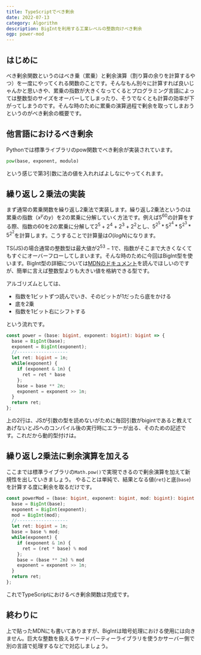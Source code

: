 ```yaml
---
title: TypeScriptでべき剰余
date: 2022-07-13
category: Algorithm
description: BigIntを利用する工業レベルの整数向けべき剰余
ogp: power-mod
---
```

## はじめに
べき剰余関数というのはべき乗（累乗）と剰余演算（割り算の余りを計算するやつ）を一度にやってくれる関数のことです。そんなもん別々に計算すれば良いじゃんかと思いきや、累乗の指数が大きくなってくるとプログラミング言語によっては整数型のサイズをオーバーしてしまったり、そうでなくとも計算の効率が下がってしまうのです。そんな時のために累乗の演算過程で剰余を取ってしまおうというのがべき剰余の概要です。

## 他言語におけるべき剰余
Pythonでは標準ライブラリのpow関数でべき剰余が実装されています。

```python
pow(base, exponent, modulo)
```

という感じで第3引数に法の値を入れればよしなにやってくれます。

## 繰り返し２乗法の実装
まず通常の累乗関数を繰り返し2乗法で実装します。繰り返し2乗法というのは累乗の指数（$x^y$の$y$）を2の累乗に分解していく方法です。例えば$5^{60}$の計算をする際、指数の60を2の累乗に分解して$2^5+2^4+2^3+2^2$とし、$5^{2^5}*5^{2^4}*5^{2^3}*5^{2^2}$を計算します。こうすることで計算量は$O(logN)$になります。

TS(JS)の場合通常の整数型は最大値が$2^53 - 1$で、指数がそこまで大きくなくてもすぐにオーバーフローしてしまいます。そんな時のために今回はBigInt型を使います。BigInt型の詳細については[MDNのドキュメント](https://developer.mozilla.org/en-US/docs/Web/JavaScript/Reference/Global_Objects/BigInt)を読んでほしいのですが、簡単に言えば整数型よりも大きい値を格納できる型です。

アルゴリズムとしては、
- 指数を1ビットずつ読んでいき、そのビットが1だったら底をかける
- 底を2乗
- 指数を1ビット右にシフトする

という流れです。

```typescript
const power = (base: bigint, exponent: bigint): bigint => {
  base = BigInt(base);
  exponent = BigInt(exponent);
  //-------------------
  let ret: bigint = 1n;
  while(exponent) {
    if (exponent & 1n) {
      ret = ret * base
    };
    base = base ** 2n;
    exponent = exponent >> 1n;
  }
  return ret;
};
```
上の2行は、JSが引数の型を読めないがために毎回引数がbigintであると教えてあげないとJSへのコンパイル後の実行時にエラーが出る、そのための記述です。これだから動的型付けは。

## 繰り返し2乗法に剰余演算を加える
ここまでは標準ライブラリの`Math.pow()`で実現できるので剰余演算を加えて新規性を出していきましょう。
やることは単純で、結果となる値(`ret`)と底(`base`)を計算する度に剰余を取るだけです。

```typescript
const powerMod = (base: bigint, exponent: bigint, mod: bigint): bigint => {
  base = BigInt(base);
  exponent = BigInt(exponent);
  mod = BigInt(mod);
  //-------------------
  let ret: bigint = 1n;
  base = base % mod;
  while(exponent) {
    if (exponent & 1n) {
      ret = (ret * base) % mod
    };
    base = (base ** 2n) % mod
    exponent = exponent >> 1n;
  }
  return ret;
};
```
これでTypeScriptにおけるべき剰余関数は完成です。

## 終わりに
上で貼ったMDNにも書いてありますが、BigIntは暗号処理における使用には向きません。巨大な整数を扱えるサードパーティーライブラリを使うかサーバー側で別の言語で処理するなどで対応しましょう。

